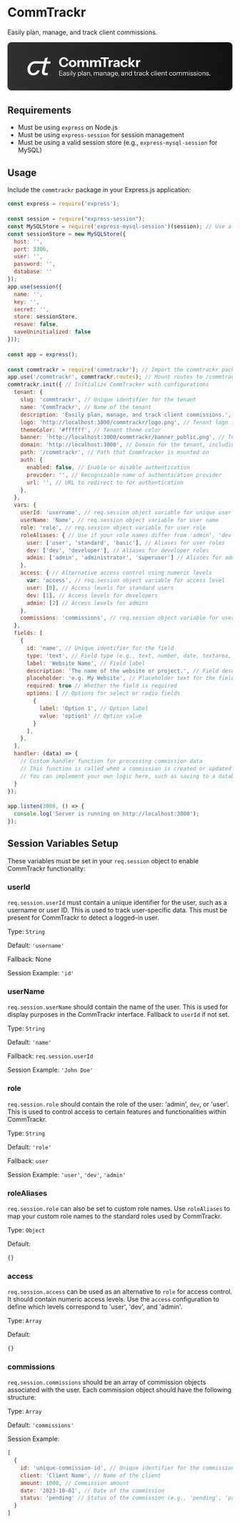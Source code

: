 # CommTrackr

Easily plan, manage, and track client commissions.

![Banner](/frontend/public/banner.png)

## Requirements

- Must be using `express` on Node.js
- Must be using `express-session` for session management
- Must be using a valid session store (e.g., `express-mysql-session` for MySQL)

## Usage

Include the `commtrackr` package in your Express.js application:

```javascript
const express = require('express');

const session = require("express-session");
const MySQLStore = require('express-mysql-session')(session); // Use a MySQL session store
const sessionStore = new MySQLStore({
  host: '',
  port: 3306,
  user: '',
  password: '',
  database: ''
});
app.use(session({
  name: '',
  key: '',
  secret: '',
  store: sessionStore,
  resave: false,
  saveUninitialized: false
}));

const app = express();

const commtrackr = require('commtrackr'); // Import the commtrackr package
app.use('/commtrackr', commtrackr.routes); // Mount routes to /commtrackr path
commtrackr.init({ // Initialize CommTracker with configurations
  tenant: {
    slug: 'commtrackr', // Unique identifier for the tenant
    name: 'CommTrackr', // Name of the tenant
    description: 'Easily plan, manage, and track client commissions.', // Description of the tenant
    logo: 'http://localhost:3000/commtrackr/logo.png', // Tenant logo image
    themeColor: '#ffffff', // Tenant theme color
    banner: 'http://localhost:3000/commtrackr/banner_public.png', // Tenant banner image
    domain: 'http://localhost:3000', // Domain for the tenant, including protocol
    path: '/commtrackr', // Path that CommTracker is mounted on
    auth: {
      enabled: false, // Enable or disable authentication
      provider: '', // Recognizable name of authentication provider
      url: '', // URL to redirect to for authentication
    },
  },
  vars: {
    userId: 'username', // req.session object variable for unique user identification
    userName: 'Name', // req.session object variable for user name
    role: 'role', // req.session object variable for user role
    roleAliases: { // Use if your role names differ from 'admin', 'dev', or 'user'
      user: ['user', 'standard', 'basic'], // Aliases for user roles
      dev: ['dev', 'developer'], // Aliases for developer roles
      admin: ['admin', 'administrator', 'superuser'] // Aliases for admin roles
    },
    access: { // Alternative access control using numeric levels
      var: 'access', // req.session object variable for access level
      user: [0], // Access levels for standard users
      dev: [1], // Access levels for developers
      admin: [2] // Access levels for admins
    },
    commissions: 'commissions', // req.session object variable for user commissions array
  },
  fields: [
    {
      id: 'name', // Unique identifier for the field
      type: 'text', // Field type (e.g., text, number, date, textarea, checkbox, radio, select)
      label: 'Website Name', // Field label
      description: 'The name of the website or project.', // Field description
      placeholder: 'e.g. My Website', // Placeholder text for the field
      required: true // Whether the field is required
      options: [ // Options for select or radio fields
        {
          label: 'Option 1', // Option label
          value: 'option1' // Option value
        }
      ],
    },
  ],
  handler: (data) => {
    // Custom handler function for processing commission data
    // This function is called when a commission is created or updated
    // You can implement your own logic here, such as saving to a database
  }
});

app.listen(3000, () => {
  console.log('Server is running on http://localhost:3000');
});
```

## Session Variables Setup

These variables must be set in your `req.session` object to enable CommTrackr functionality:

### userId

`req.session.userId` must contain a unique identifier for the user, such as a username or user ID. This is used to track user-specific data. This must be present for CommTrackr to detect a logged-in user.

Type: `String`

Default: `'username'`

Fallback: None

Session Example: `'id'`

### userName

`req.session.userName` should contain the name of the user. This is used for display purposes in the CommTrackr interface. Fallback to `userId` if not set.

Type: `String`

Default: `'name'`

Fallback: `req.session.userId`

Session Example: `'John Doe'`

### role

`req.session.role` should contain the role of the user: 'admin', `dev`, or 'user'. This is used to control access to certain features and functionalities within CommTrackr.

Type: `String`

Default: `'role'`

Fallback: `user`

Session Example: `'user'`, `'dev'`, `'admin'`

### roleAliases

`req.session.role` can also be set to custom role names. Use `roleAliases` to map your custom role names to the standard roles used by CommTrackr.

Type: `Object`

Default:

```javascript
{}
```

### access

`req.session.access` can be used as an alternative to `role` for access control. It should contain numeric access levels. Use the `access` configuration to define which levels correspond to 'user', 'dev', and 'admin'.

Type: `Array`

Default:

```javascript
{}
```

### commissions

`req.session.commissions` should be an array of commission objects associated with the user. Each commission object should have the following structure:

Type: `Array`

Default: `'commissions'`

Session Example:

```javascript
[
  {
    id: 'unique-commission-id', // Unique identifier for the commission
    client: 'Client Name', // Name of the client
    amount: 1000, // Commission amount
    date: '2023-10-01', // Date of the commission
    status: 'pending' // Status of the commission (e.g., 'pending', 'paid')
  }
]
```
